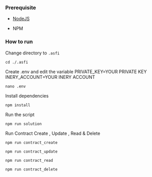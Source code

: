 ### Prerequisite

- [NodeJS](https://nodejs.org/en/)

- NPM



### How to run

Change directory to ```.asfi```

```shell
cd ./.asfi
```

Create .env and edit the variable
PRIVATE_KEY=YOUR PRIVATE KEY
INERY_ACCOUNT=YOUR INERY ACCOUNT

```shell
nano .env
```

Install dependencies

```shell
npm install
```

Run the script

```
npm run solution
```

Run Contract Create , Update , Read & Delete

```
npm run contract_create
```

```
npm run contract_update
```

```
npm run contract_read
```

```
npm run contract_delete
```
